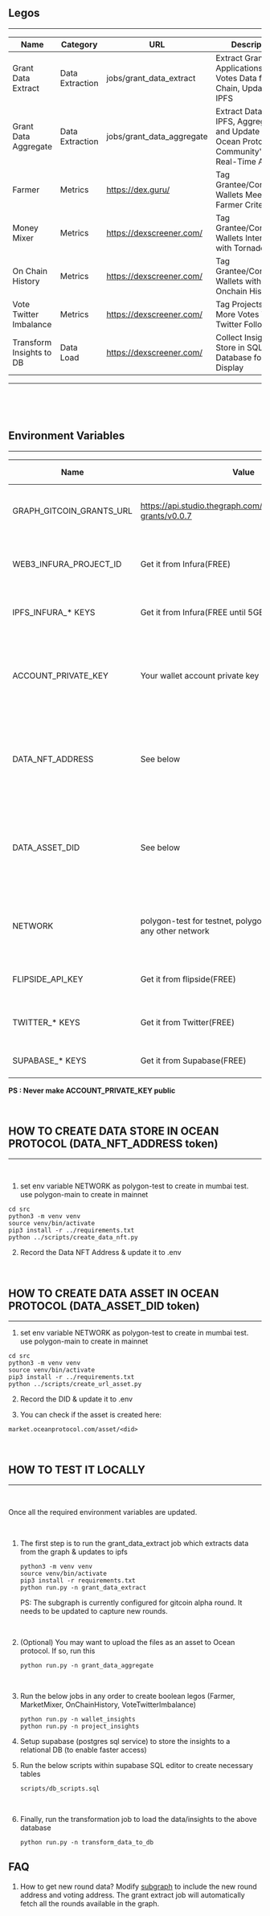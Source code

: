 
 ## Legos
--------

| Name               | Category         | URL                          | Description |
| -------------------| ------------ | ---------------------------- | ----- |
| Grant Data Extract | Data Extraction | jobs/grant_data_extract | Extract Grant Applications and Votes Data from Chain, Update to IPFS      |
| Grant Data Aggregate | Data Extraction   | jobs/grant_data_aggregate         |   Extract Data from IPFS, Aggregate and Update Asset in Ocean Protocol for Community's Near Real-Time Access    |
| Farmer | Metrics  | https://dex.guru/ | Tag Grantee/Contributor Wallets Meeting Farmer Criteria |
| Money Mixer | Metrics | https://dexscreener.com/ | Tag Grantee/Contributor Wallets Interacted with Tornado Cash |
| On Chain History | Metrics | https://dexscreener.com/ | Tag Grantee/Contributor Wallets with Onchain History |
| Vote Twitter Imbalance | Metrics | https://dexscreener.com/ | Tag Projects with More Votes Than Twitter Followers|
| Transform Insights to DB | Data Load | https://dexscreener.com/ | Collect Insights and Store in SQL Database for UI Display |

-----

&nbsp;

&nbsp;




## Environment Variables 
--------

| Name               | Value         | Description                          | Used by Lego |
| -------------------| ------------ | ---------------------------- | ----- |
| GRAPH_GITCOIN_GRANTS_URL | https://api.studio.thegraph.com/query/41140/gitcoin-grants/v0.0.7 | Subgraph Deployed at the Graph to retrieve grant data | Grant Data Extract      |
| WEB3_INFURA_PROJECT_ID | Get it from Infura(FREE) | Required by Ocean protocol to write/read transactions | All Legos      |
| IPFS_INFURA_* KEYS  | Get it from Infura(FREE until 5GB) | Required to write and pin IPFS files | All Legos      |
| ACCOUNT_PRIVATE_KEY | Your wallet account private key | This is required by ocean protocol to sign read/write transactions via script | All legos     |
| DATA_NFT_ADDRESS | See below | This acts as a datastore to store <job_id,file location> so that other jobs can access it  | All legos     |
| DATA_ASSET_DID | See below | This is required to update the dataset as an asset in ocean protocol for use by others | Grant Data Aggregate     |
| NETWORK | polygon-test for testnet, polygon-main for mainnet or any other network | The data store and assets are stored in polygon network | All Legos  |
| FLIPSIDE_API_KEY | Get it from flipside(FREE) | API Key to fetch onchain data | Metric Legos  |
| TWITTER_* KEYS  | Get it from Twitter(FREE) | API Key to fetch social presence data | Metric Legos  |
| SUPABASE_* KEYS | Get it from Supabase(FREE) | To update the insights to DB | Transform Insights to DB  |

**PS : Never make ACCOUNT_PRIVATE_KEY public**

&nbsp;
&nbsp;

## HOW TO CREATE DATA STORE IN OCEAN PROTOCOL (DATA_NFT_ADDRESS token)
----

&nbsp;

1. set env variable NETWORK as polygon-test to create in mumbai test. use polygon-main to create in mainnet

```
cd src
python3 -m venv venv
source venv/bin/activate
pip3 install -r ../requirements.txt
python ../scripts/create_data_nft.py
```

2. Record the Data NFT Address & update it to .env

&nbsp;

## HOW TO CREATE DATA ASSET IN OCEAN PROTOCOL (DATA_ASSET_DID token)
----

1. set env variable NETWORK as polygon-test to create in mumbai test. use polygon-main to create in mainnet

```
cd src
python3 -m venv venv
source venv/bin/activate
pip3 install -r ../requirements.txt
python ../scripts/create_url_asset.py
```

2. Record the DID & update it to .env

3. You can check if the asset is created here:
```
market.oceanprotocol.com/asset/<did>
```

&nbsp;

## HOW TO TEST IT LOCALLY
-----

&nbsp;

Once all the required environment variables are updated.

&nbsp;

1. The first step is to run the grant_data_extract job which
 extracts data from the graph & updates to ipfs

    

    ```
    python3 -m venv venv
    source venv/bin/activate
    pip3 install -r requirements.txt
    python run.py -n grant_data_extract
    ```

    PS: The subgraph is currently configured for gitcoin alpha round. It needs to be updated to capture new rounds.

    &nbsp;

2. (Optional) You may want to upload the files as an asset to Ocean protocol. If so, run this

    ```
    python run.py -n grant_data_aggregate
    ```
&nbsp;

3. Run the below jobs in any order to create boolean legos (Farmer, MarketMixer, OnChainHistory, VoteTwitterImbalance)

    ```
    python run.py -n wallet_insights
    python run.py -n project_insights
    ```

4. Setup supabase (postgres sql service) to store the insights to a relational DB (to enable faster access)
    &nbsp;
5. Run the below scripts within supabase SQL editor to create necessary tables

    ```
    scripts/db_scripts.sql
    ```        
    &nbsp;

6. Finally, run the transformation job to load the data/insights to the above database

    ```
    python run.py -n transform_data_to_db
    ```

## FAQ

1. How to get new round data?
Modify [subgraph](https://github.com/kikura3/gitcoin-grant-data-subgraph) to include the new round address and voting address. The grant extract job will automatically fetch all the rounds available in the graph.

